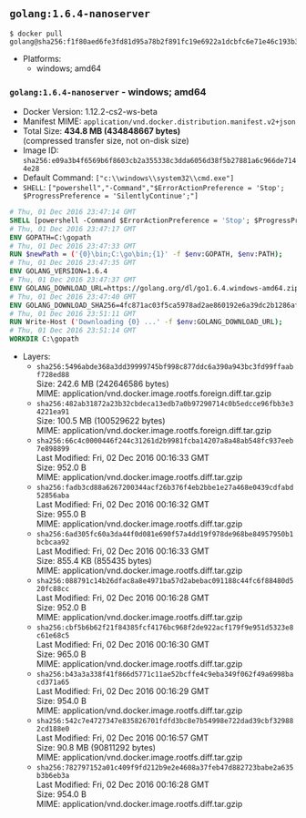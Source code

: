 ## `golang:1.6.4-nanoserver`

```console
$ docker pull golang@sha256:f1f80aed6fe3fd81d95a78b2f891fc19e6922a1dcbfc6e71e46c193b36045df7
```

-	Platforms:
	-	windows; amd64

### `golang:1.6.4-nanoserver` - windows; amd64

-	Docker Version: 1.12.2-cs2-ws-beta
-	Manifest MIME: `application/vnd.docker.distribution.manifest.v2+json`
-	Total Size: **434.8 MB (434848667 bytes)**  
	(compressed transfer size, not on-disk size)
-	Image ID: `sha256:e09a3b4f6569b6f8603cb2a355338c3dda6056d38f5b27881a6c966de7144e28`
-	Default Command: `["c:\\windows\\system32\\cmd.exe"]`
-	`SHELL`: `["powershell","-Command","$ErrorActionPreference = 'Stop'; $ProgressPreference = 'SilentlyContinue';"]`

```dockerfile
# Thu, 01 Dec 2016 23:47:14 GMT
SHELL [powershell -Command $ErrorActionPreference = 'Stop'; $ProgressPreference = 'SilentlyContinue';]
# Thu, 01 Dec 2016 23:47:17 GMT
ENV GOPATH=C:\gopath
# Thu, 01 Dec 2016 23:47:33 GMT
RUN $newPath = ('{0}\bin;C:\go\bin;{1}' -f $env:GOPATH, $env:PATH); 	Write-Host ('Updating PATH: {0}' -f $newPath); 	setx /M PATH $newPath;
# Thu, 01 Dec 2016 23:47:35 GMT
ENV GOLANG_VERSION=1.6.4
# Thu, 01 Dec 2016 23:47:37 GMT
ENV GOLANG_DOWNLOAD_URL=https://golang.org/dl/go1.6.4.windows-amd64.zip
# Thu, 01 Dec 2016 23:47:40 GMT
ENV GOLANG_DOWNLOAD_SHA256=4fc871ac03f5ca5978ad2ae860192e6a39dc2b1286afbe86f4947faab84ab231
# Thu, 01 Dec 2016 23:51:11 GMT
RUN Write-Host ('Downloading {0} ...' -f $env:GOLANG_DOWNLOAD_URL); 	Invoke-WebRequest -Uri $env:GOLANG_DOWNLOAD_URL -OutFile 'go.zip'; 		Write-Host ('Verifying sha256 ({0}) ...' -f $env:GOLANG_DOWNLOAD_SHA256); 	if ((Get-FileHash go.zip -Algorithm sha256).Hash -ne $env:GOLANG_DOWNLOAD_SHA256) { 		Write-Host 'FAILED!'; 		exit 1; 	}; 		Write-Host 'Expanding ...'; 	Expand-Archive go.zip -DestinationPath C:\; 		Write-Host 'Verifying install ("go version") ...'; 	go version; 		Write-Host 'Removing ...'; 	Remove-Item go.zip -Force; 		Write-Host 'Complete.';
# Thu, 01 Dec 2016 23:51:14 GMT
WORKDIR C:\gopath
```

-	Layers:
	-	`sha256:5496abde368a3dd39999745bf998c877ddc6a390a943bc3fd99ffaabf728ed88`  
		Size: 242.6 MB (242646586 bytes)  
		MIME: application/vnd.docker.image.rootfs.foreign.diff.tar.gzip
	-	`sha256:482ab31872a23b32cbdeca13edb7a0b97290714c0b5edcce96fbb3e34221ea91`  
		Size: 100.5 MB (100529622 bytes)  
		MIME: application/vnd.docker.image.rootfs.foreign.diff.tar.gzip
	-	`sha256:66c4c0000446f244c31261d2b9981fcba14207a8a48ab548fc937eeb7e898899`  
		Last Modified: Fri, 02 Dec 2016 00:16:33 GMT  
		Size: 952.0 B  
		MIME: application/vnd.docker.image.rootfs.diff.tar.gzip
	-	`sha256:fadb3cd88a6267200344acf26b376f4eb2bbe1e27a468e0439cdfabd52856aba`  
		Last Modified: Fri, 02 Dec 2016 00:16:32 GMT  
		Size: 955.0 B  
		MIME: application/vnd.docker.image.rootfs.diff.tar.gzip
	-	`sha256:6ad305fc60a3da44f0d081e690f57a4dd19f978de968be84957950b1bcbcaa92`  
		Last Modified: Fri, 02 Dec 2016 00:16:33 GMT  
		Size: 855.4 KB (855435 bytes)  
		MIME: application/vnd.docker.image.rootfs.diff.tar.gzip
	-	`sha256:088791c14b26dfac8a8e4971ba57d2abebac091188c44fc6f88480d520fc88cc`  
		Last Modified: Fri, 02 Dec 2016 00:16:28 GMT  
		Size: 952.0 B  
		MIME: application/vnd.docker.image.rootfs.diff.tar.gzip
	-	`sha256:cbf5b6b62f21f84385fcf4176bc968f2de922acf179f9e951d5323e8c61e68c5`  
		Last Modified: Fri, 02 Dec 2016 00:16:30 GMT  
		Size: 965.0 B  
		MIME: application/vnd.docker.image.rootfs.diff.tar.gzip
	-	`sha256:b43a3a338f41f866d5771c11ae52bcffe4c9eba349f062f49a6998bacd371a65`  
		Last Modified: Fri, 02 Dec 2016 00:16:29 GMT  
		Size: 954.0 B  
		MIME: application/vnd.docker.image.rootfs.diff.tar.gzip
	-	`sha256:542c7e4727347e835826701fdfd3bc8e7b54998e722dad39cbf329882cd188e0`  
		Last Modified: Fri, 02 Dec 2016 00:16:57 GMT  
		Size: 90.8 MB (90811292 bytes)  
		MIME: application/vnd.docker.image.rootfs.diff.tar.gzip
	-	`sha256:782797152a01c409f9fd212b9e2e4608a37feb47d882723babe2a635b3b6eb3a`  
		Last Modified: Fri, 02 Dec 2016 00:16:28 GMT  
		Size: 954.0 B  
		MIME: application/vnd.docker.image.rootfs.diff.tar.gzip
